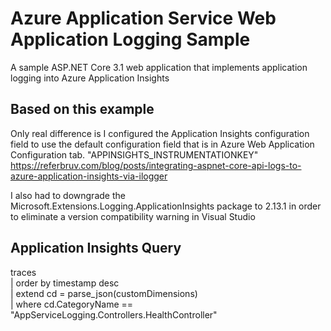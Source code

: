 # Azure Application Service Web Application Logging Sample
A sample ASP.NET Core 3.1 web application that implements application logging into Azure Application Insights

## Based on this example
Only real difference is I configured the Application Insights configuration field 
to use the default configuration field that is in Azure Web Application Configuration tab.
"APPINSIGHTS_INSTRUMENTATIONKEY"\
https://referbruv.com/blog/posts/integrating-aspnet-core-api-logs-to-azure-application-insights-via-ilogger

I also had to downgrade the Microsoft.Extensions.Logging.ApplicationInsights package to 2.13.1 in order to 
eliminate a version compatibility warning in Visual Studio

## Application Insights Query
traces\
| order by timestamp desc\
| extend cd = parse_json(customDimensions)\
| where cd.CategoryName == "AppServiceLogging.Controllers.HealthController"

